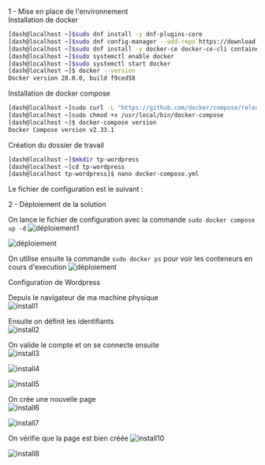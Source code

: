 1 - Mise en place de l'environnement  
Installation de docker  

```bash
[dash@localhost ~]$sudo dnf install -y dnf-plugins-core
[dash@localhost ~]$sudo dnf config-manager --add-repo https://download.docker.com/linux/centos/docker-ce.repo
[dash@localhost ~]$sudo dnf install -y docker-ce docker-ce-cli containerd.io
[dash@localhost ~]$sudo systemctl enable docker
[dash@localhost ~]$sudo systemctl start docker
[dash@localhost ~]$ docker --version
Docker version 28.0.0, build f9ced58

```

Installation de docker compose  

```bash
[dash@localhost ~]sudo curl -L "https://github.com/docker/compose/releases/latest/download/docker-compose-$(uname -s)-$(uname -m)" -o /usr/local/bin/docker-compose
[dash@localhost ~]sudo chmod +x /usr/local/bin/docker-compose
[dash@localhost ~]$ docker-compose version
Docker Compose version v2.33.1

```

Création du dossier de travail

```bash
[dash@localhost ~]$mkdir tp-wordpress
[dash@localhost ~]cd tp-wordpress
[dash@localhost tp-wordpress]$ nano docker-compose.yml
```
Le fichier de configuration est le suivant : 

2 - Déploiement de la solution  

On lance le fichier de configuration avec la commande `sudo docker compose up -d`
![déploiement1](deploy1.png)  

![déploiement](deploy2.png)  

On utilise ensuite la commande `sudo docker ps` pour voir les conteneurs en cours d'execution
![déploiement](deploy3.png)  

Configuration de Wordpress  

Depuis le navigateur de ma machine physique  
![install1](install1.png)  

Ensuite on définit les identifiants  
![install2](install2.png)  

On valide le compte et on se connecte ensuite  
![install3](install3.png)  

![install4](install4.png)  

![install5](install5.png)  

On crée une nouvelle page  
![install6](install6.png)   

![install7](install7.png)  

On vérifie que la page est bien créée
![install10](install10.png) 

![install8](install8.png)  



